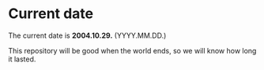 # Current date

The current date is **2004.10.29.** (YYYY.MM.DD.)

This repository will be good when the world ends, so we will know how long it lasted.